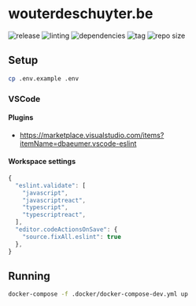 # wouterdeschuyter.be

![release](https://github.com/wouterds/wouterdeschuyter.be/workflows/release/badge.svg)
![linting](https://github.com/wouterds/wouterdeschuyter.be/workflows/linting/badge.svg)
![dependencies](https://img.shields.io/david/wouterds/wouterdeschuyter.be)
![tag](https://img.shields.io/github/tag/wouterds/wouterdeschuyter.be.svg)
![repo size](https://img.shields.io/github/repo-size/wouterds/wouterdeschuyter.be)

## Setup

```bash
cp .env.example .env
```

### VSCode

#### Plugins

- https://marketplace.visualstudio.com/items?itemName=dbaeumer.vscode-eslint

#### Workspace settings

```javascript
{
  "eslint.validate": [
    "javascript",
    "javascriptreact",
    "typescript",
    "typescriptreact",
  ],
  "editor.codeActionsOnSave": {
    "source.fixAll.eslint": true
  },
}

```

## Running

```bash
docker-compose -f .docker/docker-compose-dev.yml up
```
